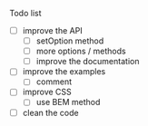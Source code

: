 Todo list

- [ ] improve the API
  - [ ] setOption method
  - [ ] more options / methods
  - [ ] improve the documentation
- [ ] improve the examples
  - [ ] comment
- [ ] improve CSS
  - [ ] use BEM method
- [ ] clean the code
